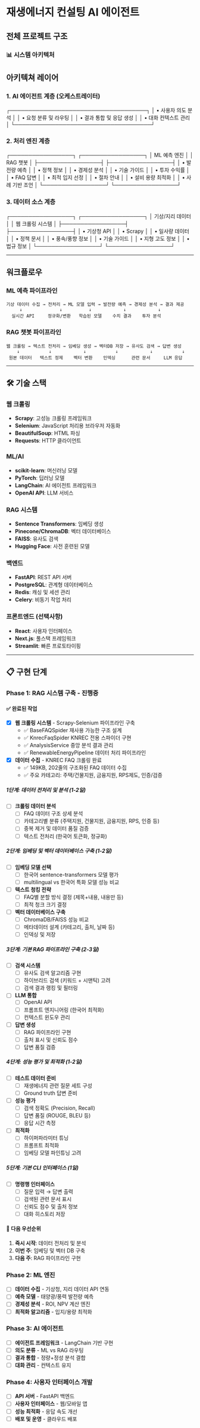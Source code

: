 # 재생에너지 컨설팅 AI 에이전트

## 전체 프로젝트 구조

### 📊 시스템 아키텍처

## 아키텍쳐 레이어

### 1. AI 에이전트 계층 (오케스트레이터)

┌─────────────────────────────────────┐
│ • 사용자 의도 분석 │
│ • 요청 분류 및 라우팅 │
│ • 결과 통합 및 응답 생성 │
│ • 대화 컨텍스트 관리 │
└─────────────────────────────────────┘

### 2. 처리 엔진 계층

┌─────────────────┐ ┌─────────────────┐
│ ML 예측 엔진 │ │ RAG 챗봇 │
├─────────────────┤ ├─────────────────┤
│ • 발전량 예측 │ │ • 정책 정보 │
│ • 경제성 분석 │ │ • 기술 가이드 │
│ • 투자 수익률 │ │ • FAQ 답변 │
│ • 최적 입지 선정 │ │ • 절차 안내 │
│ • 설비 용량 최적화 │ │ • 사례 기반 조언 │
└─────────────────┘ └─────────────────┘

### 3. 데이터 소스 계층

┌─────────────────┐ ┌─────────────────┐
│ 기상/지리 데이터 │ │ 웹 크롤링 시스템 │
├─────────────────┤ ├─────────────────┤
│ • 기상청 API │ │ • Scrapy │
│ • 일사량 데이터 │ │ • 정책 문서 │
│ • 풍속/풍향 정보 │ │ • 기술 가이드 │
│ • 지형 고도 정보 │ │ • 법규 정보 │
└─────────────────┘ └─────────────────┘

---

## 워크플로우

### ML 예측 파이프라인

```
기상 데이터 수집 → 전처리 → ML 모델 입력 → 발전량 예측 → 경제성 분석 → 결과 제공
     ↓              ↓          ↓            ↓            ↓
  실시간 API     정규화/변환   학습된 모델    수치 결과    투자 분석
```

### RAG 챗봇 파이프라인

```
웹 크롤링 → 텍스트 전처리 → 임베딩 생성 → 벡터DB 저장 → 유사도 검색 → 답변 생성
    ↓           ↓            ↓           ↓            ↓           ↓
 원본 데이터   텍스트 정제    벡터 변환    인덱싱      관련 문서     LLM 응답
```

---

## 🛠️ 기술 스택

### 웹 크롤링

- **Scrapy**: 고성능 크롤링 프레임워크
- **Selenium**: JavaScript 처리용 브라우저 자동화
- **BeautifulSoup**: HTML 파싱
- **Requests**: HTTP 클라이언트

### ML/AI

- **scikit-learn**: 머신러닝 모델
- **PyTorch**: 딥러닝 모델
- **LangChain**: AI 에이전트 프레임워크
- **OpenAI API**: LLM 서비스

### RAG 시스템

- **Sentence Transformers**: 임베딩 생성
- **Pinecone/ChromaDB**: 벡터 데이터베이스
- **FAISS**: 유사도 검색
- **Hugging Face**: 사전 훈련된 모델

### 백엔드

- **FastAPI**: REST API 서버
- **PostgreSQL**: 관계형 데이터베이스
- **Redis**: 캐싱 및 세션 관리
- **Celery**: 비동기 작업 처리

### 프론트엔드 (선택사항)

- **React**: 사용자 인터페이스
- **Next.js**: 풀스택 프레임워크
- **Streamlit**: 빠른 프로토타이핑

---

## 📋 구현 단계

### Phase 1: RAG 시스템 구축 - 진행중

#### ✅ 완료된 작업

- [x] **웹 크롤링 시스템** - Scrapy-Selenium 파이프라인 구축
  - ✅ BaseFAQSpider 재사용 가능한 구조 설계
  - ✅ KnrecFaqSpider KNREC 전용 스파이더 구현
  - ✅ AnalysisService 중앙 분석 결과 관리
  - ✅ RenewableEnergyPipeline 데이터 처리 파이프라인
- [x] **데이터 수집** - KNREC FAQ 크롤링 완료
  - ✅ 149KB, 202줄의 구조화된 FAQ 데이터 수집
  - ✅ 주요 카테고리: 주택/건물지원, 금융지원, RPS제도, 인증/검증

##### 1단계: 데이터 전처리 및 분석 (1-2일)

- [ ] **크롤링 데이터 분석**
  - [ ] FAQ 데이터 구조 상세 분석
  - [ ] 카테고리별 분류 (주택지원, 건물지원, 금융지원, RPS, 인증 등)
  - [ ] 중복 제거 및 데이터 품질 검증
  - [ ] 텍스트 전처리 (한국어 토큰화, 정규화)

##### 2단계: 임베딩 및 벡터 데이터베이스 구축 (1-2일)

- [ ] **임베딩 모델 선택**
  - [ ] 한국어 sentence-transformers 모델 평가
  - [ ] multilingual vs 한국어 특화 모델 성능 비교
- [ ] **텍스트 청킹 전략**
  - [ ] FAQ별 분할 방식 결정 (제목+내용, 내용만 등)
  - [ ] 최적 청크 크기 결정
- [ ] **벡터 데이터베이스 구축**
  - [ ] ChromaDB/FAISS 성능 비교
  - [ ] 메타데이터 설계 (카테고리, 출처, 날짜 등)
  - [ ] 인덱싱 및 저장

##### 3단계: 기본 RAG 파이프라인 구축 (2-3일)

- [ ] **검색 시스템**
  - [ ] 유사도 검색 알고리즘 구현
  - [ ] 하이브리드 검색 (키워드 + 시맨틱) 고려
  - [ ] 검색 결과 랭킹 및 필터링
- [ ] **LLM 통합**
  - [ ] OpenAI API
  - [ ] 프롬프트 엔지니어링 (한국어 최적화)
  - [ ] 컨텍스트 윈도우 관리
- [ ] **답변 생성**
  - [ ] RAG 파이프라인 구현
  - [ ] 출처 표시 및 신뢰도 점수
  - [ ] 답변 품질 검증

##### 4단계: 성능 평가 및 최적화 (1-2일)

- [ ] **테스트 데이터 준비**
  - [ ] 재생에너지 관련 질문 세트 구성
  - [ ] Ground truth 답변 준비
- [ ] **성능 평가**
  - [ ] 검색 정확도 (Precision, Recall)
  - [ ] 답변 품질 (ROUGE, BLEU 등)
  - [ ] 응답 시간 측정
- [ ] **최적화**
  - [ ] 하이퍼파라미터 튜닝
  - [ ] 프롬프트 최적화
  - [ ] 임베딩 모델 파인튜닝 고려

##### 5단계: 기본 CLI 인터페이스 (1일)

- [ ] **명령행 인터페이스**
  - [ ] 질문 입력 → 답변 출력
  - [ ] 검색된 관련 문서 표시
  - [ ] 신뢰도 점수 및 출처 정보
  - [ ] 대화 히스토리 저장

#### 📅 다음 우선순위

1. **즉시 시작**: 데이터 전처리 및 분석
2. **이번 주**: 임베딩 및 벡터 DB 구축
3. **다음 주**: RAG 파이프라인 구현

### Phase 2: ML 엔진

- [ ] **데이터 수집** - 기상청, 지리 데이터 API 연동
- [ ] **예측 모델** - 태양광/풍력 발전량 예측
- [ ] **경제성 분석** - ROI, NPV 계산 엔진
- [ ] **최적화 알고리즘** - 입지/용량 최적화

### Phase 3: AI 에이전트

- [ ] **에이전트 프레임워크** - LangChain 기반 구현
- [ ] **의도 분류** - ML vs RAG 라우팅
- [ ] **결과 통합** - 정량+정성 분석 결합
- [ ] **대화 관리** - 컨텍스트 유지

### Phase 4: 사용자 인터페이스 개발

- [ ] **API 서버** - FastAPI 백엔드
- [ ] **사용자 인터페이스** - 웹/모바일 앱
- [ ] **성능 최적화** - 응답 속도 개선
- [ ] **배포 및 운영** - 클라우드 배포
